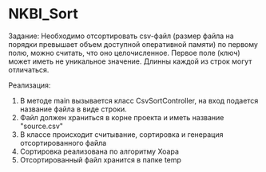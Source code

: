 # NKBI_Sort

Задание:
Необходимо отсортировать csv-файл (размер файла на порядки превышает объем доступной оперативной памяти)  по первому полю, можно считать, что оно целочисленное. Первое поле (ключ) может иметь не уникальное значение. Длинны каждой из строк могут отличаться.

Реализация:
1. В методе main вызывается класс CsvSortController, на вход подается название файла в виде строки.
2. Файл должен храниться в корне проекта и иметь название "source.csv"
3. В классе происходит считывание, сортировка и генерация отсортированного файла
4. Сортировка реализована по алгоритму Хоара
5. Отсортированный файл хранится в папке temp
